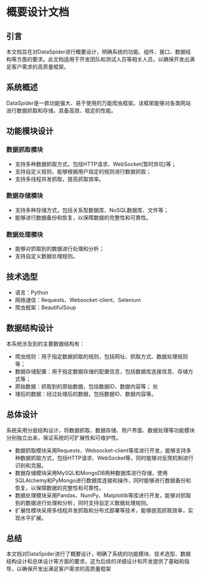 # 概要设计文档

## 引言

本文档旨在对DataSpider进行概要设计，明确系统的功能、组件、接口、数据结构等方面的要求。此文档适用于开发团队和测试人员等相关人员，以确保开发出满足客户需求的高质量框架。

## 系统概述

DataSpider是一款功能强大、易于使用的万能爬虫框架。该框架能够对各类网站进行数据抓取和存储，具备高效、稳定的性能。

## 功能模块设计

### 数据抓取模块

- 支持多种数据抓取方式，包括HTTP请求、WebSocket(暂时弃坑)等；
- 支持自定义规则，能够根据用户指定的规则进行数据抓取；
- 支持多线程并发抓取，提高抓取效率。

### 数据存储模块

- 支持多种存储方式，包括关系型数据库、NoSQL数据库、文件等；
- 能够进行数据备份和恢复，以保障数据的完整性和可靠性。

### 数据处理模块

- 能够对抓取到的数据进行处理和分析；
- 支持自定义数据处理规则。

## 技术选型

- 语言：Python
- 网络通信：Requests、Websocket-client、Selenium
- 爬虫框架：BeautifulSoup

## 数据结构设计

本系统涉及到的主要数据结构有：

- 爬虫规则：用于指定数据抓取的规则，包括网址、抓取方式、数据处理规则等；
- 数据存储配置：用于指定数据存储的配置信息，包括数据库连接信息、存储方式等； 
- 原始数据：抓取到的原始数据，包括数据ID、数据内容等； 处
- 理后的数据：经过处理后的数据，包括数据ID、数据内容等。

## 总体设计

系统采用分层结构设计，将数据抓取、数据存储、用户界面、数据处理等功能模块分别独立出来，保证系统的可扩展性和可维护性。

- 数据抓取模块采用Requests、Websocket-client等库进行开发，能够支持多种数据抓取方式，包括HTTP请求、WebSocket等，同时能够对反爬机制进行识别和克服。
- 数据存储模块采用MySQL和MongoDB两种数据库进行存储，使用SQLAlchemy和PyMongo进行数据库连接和操作，同时能够进行数据备份和恢复，以保障数据的完整性和可靠性。
- 数据处理模块采用Pandas、NumPy、Matplotlib等库进行开发，能够对抓取到的数据进行处理和分析，同时支持自定义数据处理规则。
- 扩展性模块采用多线程并发抓取和分布式部署等技术，能够提高抓取效率，实现水平扩展。

## 总结

本文档对DataSpider进行了概要设计，明确了系统的功能模块、技术选型、数据结构设计和总体设计等方面的要求。这为后续的详细设计和开发提供了基础和指导，以确保开发出满足客户需求的高质量框架